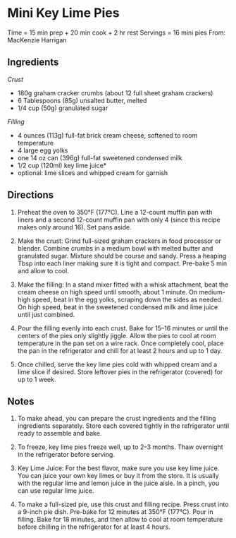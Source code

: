 Mini Key Lime Pies
====

Time = 15 min prep + 20 min cook + 2 hr rest
Servings = 16 mini pies
From: MacKenzie Harrigan

**Ingredients**
----

*Crust*

- 180g graham cracker crumbs (about 12 full sheet graham crackers)
- 6 Tablespoons (85g) unsalted butter, melted
- 1/4 cup (50g) granulated sugar

*Filling*

- 4 ounces (113g) full-fat brick cream cheese, softened to room temperature
- 4 large egg yolks
- one 14 oz can (396g) full-fat sweetened condensed milk
- 1/2 cup (120ml) key lime juice*
- optional: lime slices and whipped cream for garnish


**Directions**
----
1. Preheat the oven to 350°F (177°C). Line a 12-count muffin pan with liners and a second 12-count muffin pan with only 4 (since this recipe makes only around 16). Set pans aside.

2. Make the crust: Grind full-sized graham crackers in food processor or blender. Combine crumbs in a medium bowl with melted butter and granulated sugar. Mixture should be course and sandy. Press a heaping Tbsp into each liner making sure it is tight and compact. Pre-bake 5 min and allow to cool. 

3. Make the filling: In a stand mixer fitted with a whisk attachment, beat the cream cheese on high speed until smooth, about 1 minute. On medium-high speed, beat in the egg yolks, scraping down the sides as needed. On high speed, beat in the sweetened condensed milk and lime juice until just combined.

4. Pour the filling evenly into each crust. Bake for 15–16 minutes or until the centers of the pies only slightly jiggle. Allow the pies to cool at room temperature in the pan set on a wire rack. Once completely cool, place the pan in the refrigerator and chill for at least 2 hours and up to 1 day.

5. Once chilled, serve the key lime pies cold with whipped cream and a lime slice if desired. Store leftover pies in the refrigerator (covered) for up to 1 week.

**Notes**
----

1. To make ahead, you can prepare the crust ingredients and the filling ingredients separately. Store each covered tightly in the refrigerator until ready to assemble and bake. 

2. To freeze, key lime pies freeze well, up to 2–3 months. Thaw overnight in the refrigerator before serving.

3. Key Lime Juice: For the best flavor, make sure you use key lime juice. You can juice your own key limes or buy it from the store. It is usually with the regular lime and lemon juice in the juice aisle. In a pinch, you can use regular lime juice.

4. To make a full-sized pie, use this crust and filling recipe. Press crust into a 9-inch pie dish. Pre-bake for 12 minutes at 350°F (177°C). Pour in filling. Bake for 18 minutes, and then allow to cool at room temperature before chilling in the refrigerator for at least 4 hours.